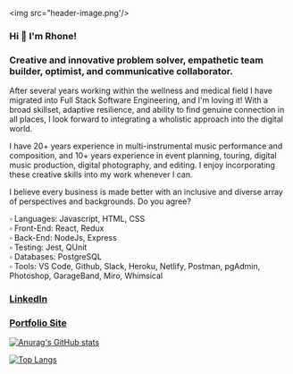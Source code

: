 <img src="header-image.png'/>

### Hi 👋  I'm Rhone! 

 ### Creative and innovative problem solver, empathetic team builder, optimist, and communicative collaborator.

 After several years working within the wellness and medical field I have migrated into Full Stack Software Engineering, and I'm loving it! With a broad skillset, adaptive resilience, and ability to find genuine connection in all places, I look forward to integrating a wholistic approach into the digital world.

 I have 20+ years experience in multi-instrumental music performance and composition, and 10+ years experience in event planning, touring, digital music production, digital photography, and editing. I enjoy incorporating these creative skills into my work whenever I can.

 I believe every business is made better with an inclusive and diverse array of perspectives and backgrounds. Do you agree?


▫️ Languages: Javascript, HTML, CSS </br>
▫️ Front-End: React, Redux </br>
▫️ Back-End: NodeJs, Express </br>
▫️ Testing: Jest, QUnit </br>
▫️ Databases: PostgreSQL </br>
▫️ Tools: VS Code, Github, Slack, Heroku, Netlify, Postman, pgAdmin, Photoshop, GarageBand, Miro, Whimsical </br>


### <a href="https://www.linkedin.com/in/rhonelachner/">LinkedIn</a>
### <a href="https://www.rhonelachner.com">Portfolio Site</a> </br>

<!--
**RhoneLachner/rhonelachner** is a ✨ _special_ ✨ repository because its `README.md` (this file) appears on your GitHub profile.

Here are some ideas to get you started:

- 🔭 I’m currently working on ...
- 🌱 I’m currently learning ...
- 👯 I’m looking to collaborate on ...
- 🤔 I’m looking for help with ...
- 💬 Ask me about ...
- 📫 How to reach me: ...
- 😄 Pronouns: ...
- ⚡ Fun fact: ...
-->


[![Anurag's GitHub stats](https://github-readme-stats.vercel.app/api?username=rhonelachner&show_icons=true&hide_title=true&hide_border=true&theme=tokyonight)](https://github.com/anuraghazra/github-readme-stats)

[![Top Langs](https://github-readme-stats.vercel.app/api/top-langs/?username=rhonelachner&show_icons=true&hide_border=true&hide_title=true&layout=compact&theme=tokyonight)](https://github.com/anuraghazra/github-readme-stats)
